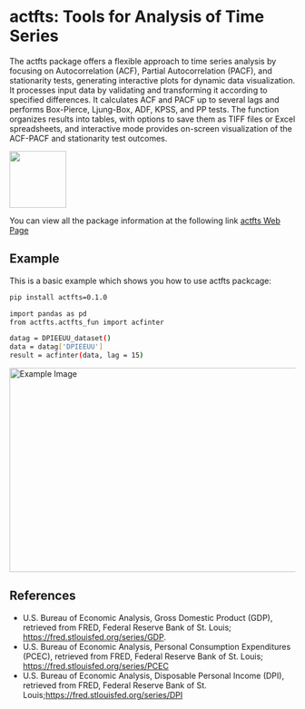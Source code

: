 # actfts: Tools for Analysis of Time Series

The actfts package offers a flexible approach to time series analysis by focusing on Autocorrelation (ACF), Partial Autocorrelation (PACF), and stationarity tests, generating interactive plots for dynamic data visualization. It processes input data by validating and transforming it according to specified differences. It calculates ACF and PACF up to several lags and performs Box-Pierce, Ljung-Box, ADF, KPSS, and PP tests. The function organizes results into tables, with options to save them as TIFF files or Excel spreadsheets, and interactive mode provides on-screen visualization of the ACF-PACF and stationarity test outcomes.

[<img src="https://i.ibb.co/NxmBNBf/Logo-R-ACTFTS.png" width="100">](https://SergioFinances.github.io/actfts_python/)

You can view all the package information at the following link
[actfts Web Page](https://SergioFinances.github.io/actfts_python/)

## Example

This is a basic example which shows you how to use actfts packcage:

```bash
pip install actfts=0.1.0

import pandas as pd
from actfts.actfts_fun import acfinter

datag = DPIEEUU_dataset()
data = datag['DPIEEUU']
result = acfinter(data, lag = 15)
```
<img src="https://i.imgur.com/M4OHSh9.png" alt="Example Image" style="width: 1000px; height: 360px;">

## References

* U.S. Bureau of Economic Analysis, Gross Domestic Product (GDP), retrieved from FRED, Federal Reserve Bank of St. Louis; https://fred.stlouisfed.org/series/GDP.
* U.S. Bureau of Economic Analysis, Personal Consumption Expenditures (PCEC), retrieved from FRED, Federal Reserve Bank of St. Louis; https://fred.stlouisfed.org/series/PCEC
* U.S. Bureau of Economic Analysis, Disposable Personal Income (DPI), retrieved from FRED, Federal Reserve Bank of St. Louis;https://fred.stlouisfed.org/series/DPI
